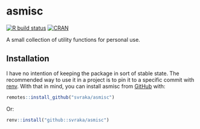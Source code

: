 # asmisc

<!-- badges: start -->
[![R build status](https://github.com/svraka/asmisc/workflows/R-CMD-check/badge.svg)](https://github.com/svraka/asmisc/actions)
[![CRAN](http://www.r-pkg.org/badges/version/asmisc)](https://cran.r-project.org/package=asmisc)
<!-- badges: end -->

A small collection of utility functions for personal use.

## Installation

I have no intention of keeping the package in sort of stable state. The recommended way to use it in a project is to pin it to a specific commit with [renv](https://rstudio.github.io/renv). With that in mind, you can install asmisc from [GitHub](https://github.com/svraka/asmisc) with:

``` r
remotes::install_github("svraka/asmisc")
```

Or:

``` r
renv::install("github::svraka/asmisc")
```
